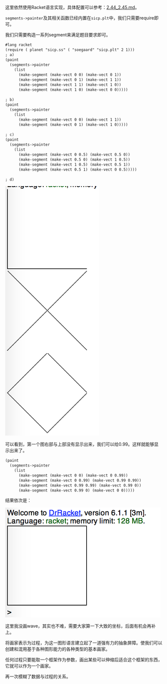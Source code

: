这里依然使用Racket语言实现，具体配置可以参考：[2.44_2.45.md](/exercises/02/2.44_2.45.md)。

`segments->painter`及其相关函数已经内置在`sicp.plt`中，我们只需要require即可。

我们只需要构造一系列segment来满足题目要求即可。

```
#lang racket
(require ( planet "sicp.ss" ( "soegaard" "sicp.plt" 2 1)))
; a)
(paint
  (segments->painter
    (list
      (make-segment (make-vect 0 0) (make-vect 0 1))
      (make-segment (make-vect 0 1) (make-vect 1 1))
      (make-segment (make-vect 1 1) (make-vect 1 0))
      (make-segment (make-vect 1 0) (make-vect 0 0)))))

; b)
(paint
  (segments->painter
    (list
      (make-segment (make-vect 0 0) (make-vect 1 1))
      (make-segment (make-vect 0 1) (make-vect 1 0)))))

; c)
(paint
  (segments->painter
    (list
      (make-segment (make-vect 0 0.5) (make-vect 0.5 0))
      (make-segment (make-vect 0.5 0) (make-vect 1 0.5))
      (make-segment (make-vect 1 0.5) (make-vect 0.5 1))
      (make-segment (make-vect 0.5 1) (make-vect 0 0.5)))))

; d)
```
![](img/2.49.png)

可以看到，第一个图右部与上部没有显示出来，我们可以给0.99。这样就能够显示出来了。

```
(paint
  (segments->painter
    (list
      (make-segment (make-vect 0 0) (make-vect 0 0.99))
      (make-segment (make-vect 0 0.99) (make-vect 0.99 0.99))
      (make-segment (make-vect 0.99 0.99) (make-vect 0.99 0))
      (make-segment (make-vect 0.99 0) (make-vect 0 0)))))
```
结果依次是：

![](img/2.49_2.png)


这里我没画wave，其实也不难，需要大家算一下大致的坐标，后面有机会再补上。

将画家表示为过程，为这一图形语言建立起了一道强有力的抽象屏障。使我们可以创建和混用基于各种图形能力的各种类型的基本画家。

任何过程只要能取一个框架作为参数，画出某些可以伸缩后适合这个框架的东西，它就可以作为一个画家。

再一次模糊了数据与过程的关系。